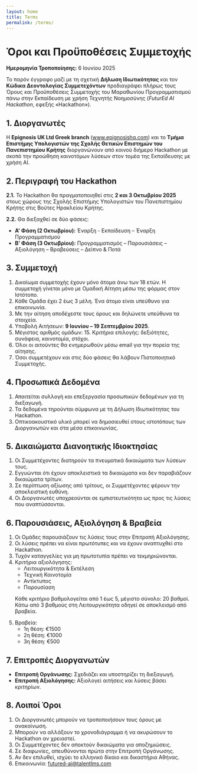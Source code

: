 ```yaml
---
layout: home
title: Terms
permalink: /terms/
---
```


<div class="container">
  <h1>Όροι και Προϋποθέσεις Συμμετοχής</h1>
  <p><strong>Ημερομηνία Τροποποίησης:</strong> 6 Ιουνίου 2025</p>

  <p>Το παρόν έγγραφο μαζί με τη σχετική <strong>Δήλωση Ιδιωτικότητας</strong> και τον <strong>Κώδικα Δεοντολογίας Συμμετεχόντων</strong> προδιαγράφει πλήρως τους Όρους και Προϋποθέσεις Συμμετοχής του Μαραθωνίου Προγραμματισμού πάνω στην Εκπαίδευση με χρήση Τεχνητής Νοημοσύνης (<em>FuturEd AI Hackathon</em>, εφεξής «Hackathon»).</p>

  <h2>1. Διοργανωτές</h2>
  <p>Η <strong>Epignosis UK Ltd Greek branch</strong> (<a href="https://www.epignosishq.com">www.epignosishq.com</a>) και το <strong>Τμήμα Επιστήμης Υπολογιστών της Σχολής Θετικών Επιστημών του Πανεπιστημίου Κρήτης</strong> διοργανώνουν από κοινού διήμερο Hackathon με σκοπό την προώθηση καινοτόμων λύσεων στον τομέα της Εκπαίδευσης με χρήση AI.</p>

  <h2>2. Περιγραφή του Hackathon</h2>
  <p><strong>2.1.</strong> Το Hackathon θα πραγματοποιηθεί στις <strong>2 και 3 Οκτωβρίου 2025</strong> στους χώρους της Σχολής Επιστήμης Υπολογιστών του Πανεπιστημίου Κρήτης στις Βούτες Ηρακλείου Κρήτης.</p>
  <p><strong>2.2.</strong> Θα διεξαχθεί σε δύο φάσεις:</p>
  <ul>
    <li><strong>Α’ Φάση (2 Οκτωβρίου):</strong> Έναρξη - Εκπαίδευση – Έναρξη Προγραμματισμού</li>
    <li><strong>Β’ Φάση (3 Οκτωβρίου):</strong> Προγραμματισμός – Παρουσιάσεις – Αξιολόγηση – Βραβεύσεις – Δείπνο & Ποτά</li>
  </ul>

  <h2>3. Συμμετοχή</h2>
  <ol>
    <li>Δικαίωμα συμμετοχής έχουν μόνο άτομα άνω των 18 ετών. Η συμμετοχή γίνεται μόνο με Ομαδική Αίτηση μέσω της φόρμας στον Ιστότοπο.</li>
    <li>Κάθε Ομάδα έχει 2 έως 3 μέλη. Ένα άτομο είναι υπεύθυνο για επικοινωνία.</li>
    <li>Με την αίτηση αποδέχεστε τους όρους και δηλώνετε υπεύθυνα τα στοιχεία.</li>
    <li>Υποβολή Αιτήσεων: <strong>9 Ιουνίου – 19 Σεπτεμβρίου 2025</strong>.</li>
    <li>Μέγιστος αριθμός ομάδων: 15. Κριτήρια επιλογής: δεξιότητες, συνάφεια, καινοτομία, στόχοι.</li>
    <li>Όλοι οι αιτούντες θα ενημερωθούν μέσω email για την πορεία της αίτησης.</li>
    <li>Όσοι συμμετέχουν και στις δύο φάσεις θα λάβουν Πιστοποιητικό Συμμετοχής.</li>
  </ol>

  <h2>4. Προσωπικά Δεδομένα</h2>
  <ol>
    <li>Απαιτείται συλλογή και επεξεργασία προσωπικών δεδομένων για τη διεξαγωγή.</li>
    <li>Τα δεδομένα τηρούνται σύμφωνα με τη Δήλωση Ιδιωτικότητας του Hackathon.</li>
    <li>Οπτικοακουστικό υλικό μπορεί να δημοσιευθεί στους ιστοτόπους των Διοργανωτών και στα μέσα επικοινωνίας.</li>
  </ol>

  <h2>5. Δικαιώματα Διανοητικής Ιδιοκτησίας</h2>
  <ol>
    <li>Οι Συμμετέχοντες διατηρούν τα πνευματικά δικαιώματα των λύσεων τους.</li>
    <li>Εγγυώνται ότι έχουν αποκλειστικά τα δικαιώματα και δεν παραβιάζουν δικαιώματα τρίτων.</li>
    <li>Σε περίπτωση αξίωσης από τρίτους, οι Συμμετέχοντες φέρουν την αποκλειστική ευθύνη.</li>
    <li>Οι Διοργανωτές υποχρεούνται σε εμπιστευτικότητα ως προς τις λύσεις που αναπτύσσονται.</li>
  </ol>

  <h2>6. Παρουσιάσεις, Αξιολόγηση & Βραβεία</h2>
  <ol>
    <li>Οι Ομάδες παρουσιάζουν τις λύσεις τους στην Επιτροπή Αξιολόγησης.</li>
    <li>Οι λύσεις πρέπει να είναι πρωτότυπες και να έχουν αναπτυχθεί στο Hackathon.</li>
    <li>Τυχόν καταγγελίες για μη πρωτοτυπία πρέπει να τεκμηριώνονται.</li>
    <li>Κριτήρια αξιολόγησης: 
      <ul>
        <li>Λειτουργικότητα & Εκτέλεση</li>
        <li>Τεχνική Καινοτομία</li>
        <li>Αντίκτυπος</li>
        <li>Παρουσίαση</li>
      </ul>
      <p>Κάθε κριτήριο βαθμολογείται από 1 έως 5, μέγιστο σύνολο: 20 βαθμοί. Κάτω από 3 βαθμούς στη Λειτουργικότητα οδηγεί σε αποκλεισμό από βραβεία.</p>
    </li>
    <li>Βραβεία:
      <ul>
        <li>1η θέση: €1500</li>
        <li>2η θέση: €1000</li>
        <li>3η θέση: €500</li>
      </ul>
    </li>
  </ol>

  <h2>7. Επιτροπές Διοργανωτών</h2>
  <ul>
    <li><strong>Επιτροπή Οργάνωσης:</strong> Σχεδιάζει και υποστηρίζει τη διεξαγωγή.</li>
    <li><strong>Επιτροπή Αξιολόγησης:</strong> Αξιολογεί αιτήσεις και λύσεις βάσει κριτηρίων.</li>
  </ul>

  <h2>8. Λοιποί Όροι</h2>
  <ol>
    <li>Οι Διοργανωτές μπορούν να τροποποιήσουν τους όρους με ανακοίνωση.</li>
    <li>Μπορούν να αλλάξουν το χρονοδιάγραμμα ή να ακυρώσουν το Hackathon αν χρειαστεί.</li>
    <li>Οι Συμμετέχοντες δεν αποκτούν δικαιώματα για αποζημιώσεις.</li>
    <li>Σε διαφωνίες, απευθύνονται πρώτα στην Επιτροπή Οργάνωσης.</li>
    <li>Αν δεν επιλυθεί, ισχύει το ελληνικό δίκαιο και δικαστήρια Αθήνας.</li>
    <li>Επικοινωνία: <a href="mailto:futured-ai@talentlms.com">futured-ai@talentlms.com</a></li>
  </ol>
</div>
